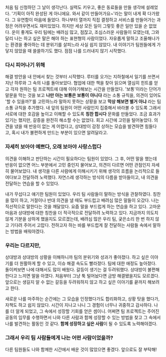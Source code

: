 처음 팀 신청하던 그 날이 생각난다. 실력도 키우고, 좋은 동료들을 만들 생각에 설레었다. '기획이 아직 완성된 게 아니에요. 와서 같이 만들어가요~'라는 말이 내게 확 다가왔다. 그 유연함이 마음에 들었다. 하나부터 열까지 직접 결정하고 서비스를 만들어가는 과정은 어려우면서도 재미있었다. 하지만 세상 모든 일이 그렇듯 좋은 일만 있을 순 없었다. 운이 좋게도 우리 팀에는 배려심 많고, 점잖고, 조심스러운 사람들이 모였는데, 그와 달리 나는 하고 싶은 말은 해야 하는 표현형의 사람이었다. 자유롭게 말하고 조율해나가는 환경을 좋아하는 데 분위기를 살피느라 사실 쉽지 않았다. 내 이야기가 팀원들에게 가 닿지 않았을 때 쓸쓸하기도 했다. 점점 나를 드러내지 않기 시작했다.

### 다시 피어나기 위해

해결 방안을 내 안에서 찾는 것부터 시작했다. 루터를 오가는 지하철에서 일기를 쓰면서 지난 하루와 그 속의 나를 돌아보았다. 협업에 대한 책을 찾아 읽으며 열심히 힌트를 얻고 각자 원하는 팀 프로젝트에 대해 이야기해보는 시간을 만들었다. '보통'이라는 단어가 말문을 막는 것을 보고 **나만 아는 보통은 보통이 아니다** 라는 소통 규칙을, 의견이 있어도 '할 수 있을까?'를 고민하느라 말하지 못하는 상황을 보고 **막상 해보면 별거 아냐** 라는 팀 소통 규칙을 추가했다. 내 앞의 팀원이 어떤 사람인지 집중해서 바라볼 수 있도록 그래서 서로에 대한 호감을 높이고 이해할 수 있도록 **칭찬 합시다** 문화를 만들었다. 조금 효과가 있기는 했지만, 갈증을 완전히 해소할 수는 없었다. 회고 시간에 고민을 털어놓았다. 의견을 냈을 때 반응이 없는 게 어렵다고, 상대방이 감정 상하는 모습을 발견하면 힘들다고, 혹시 내가 불편하게 만드는 부분이 있으면 알려달라고.

### 자세히 보아야 예쁘다, 오래 보아야 사랑스럽다

의견을 이해하고 판단하는 시간이 필요하다는 팀원이 있었다. 그 후, 어떤 말을 했는데 반응이 없으면 어느 부분에서 고민 중인지 물어보고, 의견이 다르면 어떤 관점인지 자세히 물어보았다. 내 생각을 다른 사람에게 이해시키기 위해 생각의 흐름을 논리적으로 들여다보고 전달하려 노력했다. 자연스레 생각하는 방식의 다름을 받아들이고, 내 의견을 전달하는 연습을 할 수 있었다.

내가 무섭다고 얘기한 팀원이 있었다. 우리 팀 사람들이 말하는 방식을 관찰하였다. 칭찬을 많이 하고, 거절이나 반대 의견을 낼 때도 부드럽고 배려심 많은 말들이 오갔다. 나는 직선적으로 말한다는 것을 깨달았다. 요즘 말을 부드럽게 하는 연습을 하고 있다. 고마운 마음과 상대방에 대한 칭찬을 더 적극적으로 전달하려 노력하고 있다. 지금까지 의도치 않게 기분을 상하게 했을지도 모르겠는데, 배려심 많은 우리 팀, 궂은소리 한 번 하지 않고 기다려 주어서 고맙다. 전하고자 하는 바를 부드럽게 잘 전달하는 사람들 속에서 말하는 방법을 배워야겠다.

### 우리는 다르지만,

상대방과 상대방의 상황을 이해하니까 팀의 분위기와 성과가 좋아졌다. 하고 싶은 이야기를 더 원활하게 할 수 있고, 이슈 해결 속도도 빨라졌다. 팀에 대한 애정도 높아졌다. 돌이켜보면 나에 대해서도 많이 배웠다. 갈등이 생기는 걸 두려워했다. 상대방이 불편해 한다고 느끼면 말을 아꼈다. 처음부터 그냥 툭 털어놨다면 금방 해결됐을지도 모르겠다. 앞으로는 생길지 알 수 없는 갈등을 두려워하지 않고 하고 싶은 이야기를 끝까지 해보려고 한다.

새로운 나를 마주하는 순간에는 그 모습을 인정했다가도 합리화하고, 상황 탓을 했다가, 자책도 하고 쉽지 않았다. 시간이 지나고 나니 그 경험이 너무나 귀중하고 감사하다. 나를 더 알게 되었고, 그 속에서 성장할 기회를 얻은 셈이니. 어쩌면 팀 프로젝트는 주어진 공동의 임무를 수행하면서 나와 다른 사람과 함께 성장할 수 있는 방법을 찾고 그 속에서 나를 발견하는 활동인 것 같다. **함께 성장하고 싶은 사람**이 될 수 있도록 노력해야겠다.

### 그래서 우리 팀 사람들에게 나는 어떤 사람이었을까?

다른 팀원들도 나와 함께한 시간에서 배운 것이 많았으면 좋겠다. 앞으로도 잘 부탁해!
